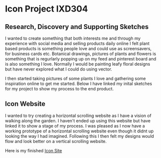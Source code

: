 # Icon Project IXD304

## Research, Discovery and Supporting Sketches

I wanted to create something that both interests me and through my experience with social media and selling products daily online I felt plant based products is something people love and could use as screensavers, for business cards etc.  Botanical drawings, pictures of plants and flowers is something that is regurlarly popping up on my feed and pinterest board and is also something I love. Normally I would be painting leafy floral designs but have never explored what I could do using vector. 

I then started taking pictures of some plants I love and gathering some inspiration online to get me started. Below I have linked my inital sketches for my project to show my process to the end product. 


## Icon Website


I wanted to try creating a horizontal scrolling website as I have a vision of walking along the garden. I haven't ended up using this website but have linked it to show a stage of my process. I was pleased as I now have a working prototype of a horizontal scrolling website even though it didnt up looking the way I had imagined.
Following this I then felt my designs would flow and look better on a vertical scrolling website. 

Here is my finished [Icon Site](https://amygrahamie.github.io/icons/icons.html)


